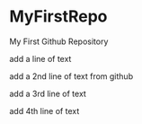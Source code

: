 # MyFirstRepo
My First Github Repository

add a line of text

add a 2nd line of text from github

add a 3rd line of text

add 4th line of text
